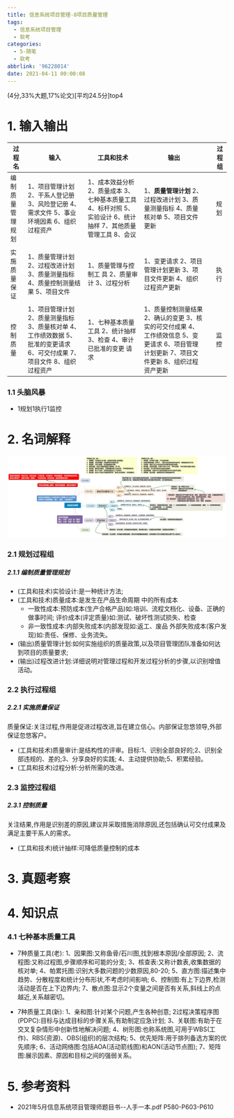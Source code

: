 ```yaml
---
title: 信息系统项目管理-8项目质量管理
tags:
  - 信息系统项目管理
  - 软考
categories:
  - 5-随笔
  - 软考
abbrlink: '96228014'
date: 2021-04-11 00:00:08
---
```


(4分,33%大题,17%论文)[平均24.5分]top4

# 1. 输入输出

| 过程名           | 输入                                                         | 工具和技术                                                   | 输出                                                         |      | 过程组 |
| ---------------- | ------------------------------------------------------------ | ------------------------------------------------------------ | ------------------------------------------------------------ | ---- | ------ |
| 编制质量管理规划 | 1、项目管理计划 2、干系人登记册 3、风险登记册 4、需求文件 5、事业环境因素 6、组织过程资产 | 1、成本效益分析 2、质量成本 3、七种基本质量工具 4、标杆对照 5、实验设计 6、统计抽样 7、其他质量管理工具 8、会议 | 1、**质量管理计划** 2、过程改进计划 3、质量测量指标 4、质量核对单 5、项目文件更新 |      | 规划   |
|                  |                                                              |                                                              |                                                              |      |        |
| 实施质量保证     | 1、质量管理计划 2、过程改进计划 3、质量测量指标 4、质量控制测量结果 5、项目文件 | 1、质量管理与控制工 具 2、质量审计 3、过程分析               | 1、变更请求 2、项目管理计划更新 3、项目文件更新 4、组织过程资产更新 |      | 执行   |
|                  |                                                              |                                                              |                                                              |      |        |
| 控制质量         | 1、项目管理计划 2、质量测量指标 3、质量核对单 4、工作绩效数据 5、批准的变更请求 6、可交付成果 7、项目文件 8、组织过程资产 | 1、七种基本质量工具 2、统计抽样 3、检查 4、审计已批准的变更 请求 | 1、质量控制测量结果 2、确认的变更 3、核实的可交付成果 4、工作绩效信息 5、变更请求 6、项目管理计划更新 7、项目文件更新 8、组织过程资产更新 |      | 监控   |

<!-- more -->

### 1.1 头脑风暴

+ 1规划1执行1监控

  

# 2. 名词解释

![5](%E4%BF%A1%E6%81%AF%E7%B3%BB%E7%BB%9F%E9%A1%B9%E7%9B%AE%E7%AE%A1%E7%90%86-8%E9%A1%B9%E7%9B%AE%E8%B4%A8%E9%87%8F%E7%AE%A1%E7%90%86/5.jpg)

### 2.1 规划过程组

##### 2.1.1 编制质量管理规划

+ (工具和技术)实验设计:是一种统计方法;
+ (工具和技术)质量成本:是发生在产品生命周期 中的所有成本
  + 一致性成本:预防成本(生产合格产品)如:培训、流程文档化、设备、正确的做事时间; 评价成本(评定质量)如:测试、破坏性测试损失、检查
  + 非一致性成本:内部失败成本(内部发现如:返工、废品 外部失败成本(客户发现)如:责任、保修、业务流失。
+ (输出)质量管理计划:如何实施组织的质量政策,以及项目管理团队准备如何达到项目的质量要求; 
+ (输出)过程改进计划:详细说明对管理过程和开发过程分析的步骤,以识别增值活动。

### 2.2 执行过程组

##### 2.2.1 实施质量保证

质量保证:关注过程,作用是促进过程改进,旨在建立信心。内部保证忽悠领导,外部保证忽悠客户。

+ (工具和技术)质量审计:是结构性的评审。目标:1、识别全部良好的;2、识别全部违规的、差的;3、分享良好的实践; 4、主动提供协助;5、积累经验。
+ (工具和技术)过程分析:分析所需的改进。

### 2.3 监控过程组

##### 2.3.1 控制质量

关注结果,作用是识别差的原因,建议并采取措施消除原因,还包括确认可交付成果及满足主要干系人的需求。

+ (工具和技术)统计抽样:可降低质量控制的成本



# 3. 真题考察



# 4. 知识点

### 4.1 七种基本质量工具 

+ 7种质量工具(老):
  1、因果图:又称鱼骨/石川图,找到根本原因/全部原因;
  2、流程图:又称过程图,步骤顺序和可能的分支;
  3、核查表:又称计数表,收集数据的核对单;
  4、帕累托图:识别大多数问题的少数原因,80-20;
  5、直方图:描述集中趋势、分散程度和统计分布形状,不考虑时间影响;
  6、控制图:有上下边界,检测活动是否在上下边界内;
  7、散点图:显示2个变量之间是否有关系,斜线上的点越近,关系越密切。

+ 7种质量工具(新):
  1、亲和图:针对某个问题,产生各种创意;
  2过程决策程序图(PDPC):目标与达成目标的步骤关系,有助制定应急计划;
  3、关联图:有助于在交叉复杂情形中创新性地解决问题;
  4、树形图:也称系统图,可用于WBS(工作)、RBS(资源)、OBS(组织)的层次结构;
  5、优先矩阵:用于排列备选方案的优先顺序;
  6、活动网络图:包括AOA(活动箭线图)和AON(活动节点图);
  7、矩阵图:展示因素、原因和目标之间的强弱关系。



# 5. 参考资料

+ 2021年5月信息系统项目管理师题目书--人手一本.pdf P580-P603-P610

